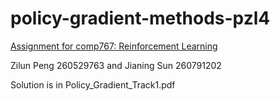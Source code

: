 # policy-gradient-methods-pzl4
[Assignment for comp767: Reinforcement Learning](https://docs.google.com/document/d/1paChBuclvwD_9x9_P3upA-gTeszuYhWR3pVyvz-hv3Q/edit)


Zilun Peng 260529763 and Jianing Sun 260791202

Solution is in Policy_Gradient_Track1.pdf
